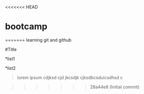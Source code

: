 <<<<<<< HEAD
# bootcamp
=======
learning git and github

#Title

*list1 

*list2

>lorem ipsum  cdjksd cjd jkcsdjk cjksdbcsduicsdhsd c

>>>>>>> 28a44e8 (Initial commit)
